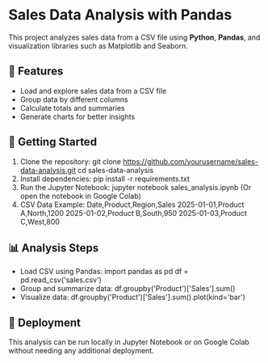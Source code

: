 # Sales Data Analysis with Pandas

This project analyzes sales data from a CSV file using **Python**, **Pandas**, and visualization libraries such as Matplotlib and Seaborn.

## 📌 Features
- Load and explore sales data from a CSV file
- Group data by different columns
- Calculate totals and summaries
- Generate charts for better insights

## 🚀 Getting Started
1. Clone the repository:
   git clone https://github.com/yourusername/sales-data-analysis.git
   cd sales-data-analysis
2. Install dependencies:
   pip install -r requirements.txt
3. Run the Jupyter Notebook:
   jupyter notebook sales_analysis.ipynb
   (Or open the notebook in Google Colab)
4. CSV Data Example:
   Date,Product,Region,Sales
   2025-01-01,Product A,North,1200
   2025-01-02,Product B,South,950
   2025-01-03,Product C,West,800

## 📊 Analysis Steps
- Load CSV using Pandas:
  import pandas as pd
  df = pd.read_csv('sales.csv')
- Group and summarize data:
  df.groupby('Product')['Sales'].sum()
- Visualize data:
  df.groupby('Product')['Sales'].sum().plot(kind='bar')

## 📄 Deployment
This analysis can be run locally in Jupyter Notebook or on Google Colab without needing any additional deployment.
